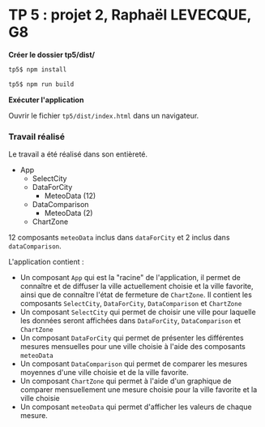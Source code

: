 # TP 5 : projet 2, Raphaël LEVECQUE, G8

**Créer le dossier tp5/dist/**

```bash
tp5$ npm install
```

```bash
tp5$ npm run build
```

**Exécuter l'application**

Ouvrir le fichier `tp5/dist/index.html` dans un navigateur. 

### Travail réalisé

Le travail a été réalisé dans son entièreté.

* App
  * SelectCity
  * DataForCity
    * MeteoData (12)
  * DataComparison 
    * MeteoData (2)
  * ChartZone

12 composants `meteoData` inclus dans `dataForCity` et 2 inclus dans `dataComparison`.

L'application contient :

* Un composant `App` qui est la "racine" de l'application, il permet de connaître et de diffuser la ville actuellement choisie et la ville favorite, ainsi que de connaître l'état de fermeture de `ChartZone`. Il contient les composants `SelectCity`,  `DataForCity`, `DataComparison` et `ChartZone`
* Un composant `SelectCity` qui permet de choisir une ville pour laquelle les données seront affichées dans `DataForCity`, `DataComparison` et `ChartZone`
* Un composant `DataForCity` qui permet de présenter les différentes mesures mensuelles pour une ville choisie à l'aide des composants `meteoData`
* Un composant `DataComparison` qui permet de comparer les mesures moyennes d'une ville choisie et de la ville favorite. 
* Un composant `ChartZone` qui permet à l'aide d'un graphique de comparer mensuellement une mesure choisie pour la ville favorite et la ville choisie
* Un composant `meteoData` qui permet d'afficher les valeurs de chaque mesure.
